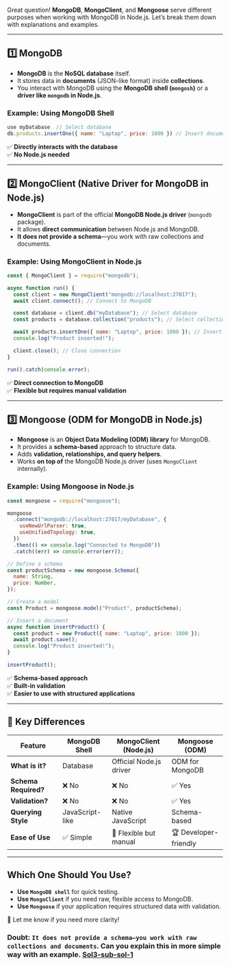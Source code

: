 Great question! **MongoDB**, **MongoClient**, and **Mongoose** serve different purposes when working with MongoDB in Node.js. Let’s break them down with explanations and examples.

---

## **1️⃣ MongoDB**

- **MongoDB** is the **NoSQL database** itself.
- It stores data in **documents** (JSON-like format) inside **collections**.
- You interact with MongoDB using the **MongoDB shell (`mongosh`)** or a **driver like `mongodb` in Node.js**.

### **Example: Using MongoDB Shell**

```javascript
use myDatabase  // Select database
db.products.insertOne({ name: "Laptop", price: 1000 }) // Insert document
```

✅ **Directly interacts with the database**  
✅ **No Node.js needed**

---

## **2️⃣ MongoClient (Native Driver for MongoDB in Node.js)**

- **MongoClient** is part of the official **MongoDB Node.js driver** (`mongodb` package).
- It allows **direct communication** between Node.js and MongoDB.
- **It does not provide a schema**—you work with raw collections and documents.

### **Example: Using MongoClient in Node.js**

```javascript
const { MongoClient } = require("mongodb");

async function run() {
  const client = new MongoClient("mongodb://localhost:27017");
  await client.connect(); // Connect to MongoDB

  const database = client.db("myDatabase"); // Select database
  const products = database.collection("products"); // Select collection

  await products.insertOne({ name: "Laptop", price: 1000 }); // Insert data
  console.log("Product inserted!");

  client.close(); // Close connection
}

run().catch(console.error);
```

✅ **Direct connection to MongoDB**  
✅ **Flexible but requires manual validation**

---

## **3️⃣ Mongoose (ODM for MongoDB in Node.js)**

- **Mongoose** is an **Object Data Modeling (ODM) library** for MongoDB.
- It provides a **schema-based** approach to structure data.
- Adds **validation, relationships, and query helpers**.
- Works **on top of** the MongoDB Node.js driver (uses `MongoClient` internally).

### **Example: Using Mongoose in Node.js**

```javascript
const mongoose = require("mongoose");

mongoose
  .connect("mongodb://localhost:27017/myDatabase", {
    useNewUrlParser: true,
    useUnifiedTopology: true,
  })
  .then(() => console.log("Connected to MongoDB"))
  .catch((err) => console.error(err));

// Define a schema
const productSchema = new mongoose.Schema({
  name: String,
  price: Number,
});

// Create a model
const Product = mongoose.model("Product", productSchema);

// Insert a document
async function insertProduct() {
  const product = new Product({ name: "Laptop", price: 1000 });
  await product.save();
  console.log("Product inserted!");
}

insertProduct();
```

✅ **Schema-based approach**  
✅ **Built-in validation**  
✅ **Easier to use with structured applications**

---

## **📌 Key Differences**

| Feature              | MongoDB Shell   | MongoClient (Node.js)   | Mongoose (ODM)        |
| -------------------- | --------------- | ----------------------- | --------------------- |
| **What is it?**      | Database        | Official Node.js driver | ODM for MongoDB       |
| **Schema Required?** | ❌ No           | ❌ No                   | ✅ Yes                |
| **Validation?**      | ❌ No           | ❌ No                   | ✅ Yes                |
| **Querying Style**   | JavaScript-like | Native JavaScript       | Schema-based          |
| **Ease of Use**      | ✅ Simple       | 🚀 Flexible but manual  | 🏆 Developer-friendly |

---

## **Which One Should You Use?**

- **Use `MongoDB shell`** for quick testing.
- **Use `MongoClient`** if you need raw, flexible access to MongoDB.
- **Use `Mongoose`** if your application requires structured data with validation.

🚀 Let me know if you need more clarity!

### Doubt: `It does not provide a schema—you work with raw collections and documents`. Can you explain this in more simple way with an example. [Sol3-sub-sol-1]()
